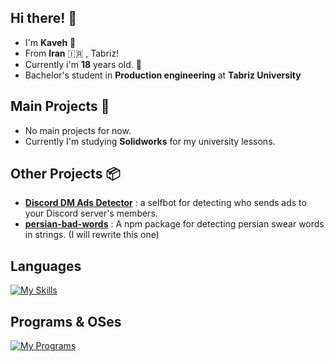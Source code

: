 ## Hi there! 👋
- I'm **Kaveh** 👋
- From **Iran** 🇮🇷 , Tabriz!
- Currently i'm **18** years old. 🤵
- Bachelor's student in **Production engineering** at **Tabriz University**


## Main Projects 📃
- No main projects for now.
- Currently I'm studying **Solidworks** for my university lessons. 

## Other Projects 📦
- [**Discord DM Ads Detector**](https://github.com/kavascriptos/discord-dm-ads-detect) : a selfbot for detecting who sends ads to your Discord server's members.
- [**persian-bad-words**](https://github.com/kavascriptos/persian-bad-words) : A npm package for detecting persian swear words in strings. (I will rewrite this one)

## Languages
[![My Skills](https://skillicons.dev/icons?i=python,javascript,nodejs,discordjs,html,css)](https://skillicons.dev)
## Programs & OSes
[![My Programs](https://skillicons.dev/icons?i=windows,debian,vscode,blender,autocad)](https://skillicons.dev)


